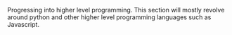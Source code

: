 Progressing into higher level programming. This section will mostly revolve around python and other higher level programming languages such as Javascript.
